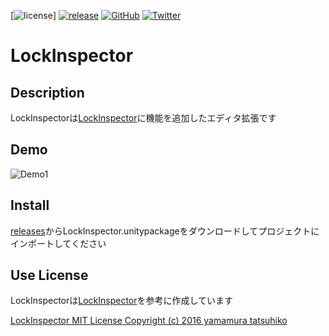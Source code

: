 [![license](https://img.shields.io/github/license/tomori-hikage/LockInspector.svg?style=flat-square)]
[![release](https://img.shields.io/github/release/tomori-hikage/LockInspector.svg?style=flat-square)](https://github.com/tomori-hikage/LockInspector/releases)
[![GitHub](https://img.shields.io/github/followers/tomori-hikage.svg?label=@tomori-hikage&style=social)](https://github.com/tomori-hikage)
[![Twitter](https://img.shields.io/twitter/follow/tomori_hikage.svg?label=@tomori_hikage&style=social)](https://twitter.com/tomori_hikage)

# LockInspector

## Description

LockInspectorは[LockInspector](https://gist.github.com/tsubaki/611043a80fef1e1023249ece58e2ae0a#file-lockinspector-cs)に機能を追加したエディタ拡張です

## Demo

![Demo1](https://github.com/tomori-hikage/UnityChanToonShaderVer2_EmissiveScroll/blob/readme_images/Images/gif1.gif)

## Install

[releases](https://github.com/tomori-hikage/LockInspector/releases)からLockInspector.unitypackageをダウンロードしてプロジェクトにインポートしてください

## Use License

LockInspectorは[LockInspector](https://gist.github.com/tsubaki/611043a80fef1e1023249ece58e2ae0a#file-lockinspector-cs)を参考に作成しています

[LockInspector MIT License Copyright (c) 2016 yamamura tatsuhiko](https://gist.github.com/tsubaki/611043a80fef1e1023249ece58e2ae0a#file-lockinspector-cs)
